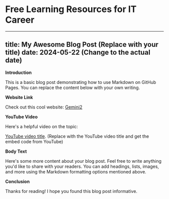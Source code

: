 # Free Learning Resources for IT Career


---
title: My Awesome Blog Post (Replace with your title)
date: 2024-05-22  (Change to the actual date)
---

**Introduction**

This is a basic blog post demonstrating how to use Markdown on GitHub Pages. You can replace the content below with your own writing.

**Website Link**

Check out this cool website: [Gemini2](https://gemini.google.com)

**YouTube Video**

Here's a helpful video on the topic:

[YouTube video title](**https://support.google.com/youtube/answer/171780?hl=en**).  (Replace with the YouTube video title and get the embed code from YouTube)

**Body Text**

Here's some more content about your blog post. Feel free to write anything you'd like to share with your readers. You can add headings, lists, images, and more using the Markdown formatting options mentioned above.

**Conclusion**

Thanks for reading! I hope you found this blog post informative.

